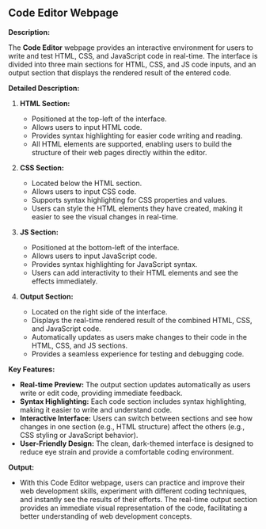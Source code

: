 ## Code Editor Webpage

**Description:**

The **Code Editor** webpage provides an interactive environment for users to write and test HTML, CSS, and JavaScript code in real-time. The interface is divided into three main sections for HTML, CSS, and JS code inputs, and an output section that displays the rendered result of the entered code.

**Detailed Description:**

1. **HTML Section:**
   - Positioned at the top-left of the interface.
   - Allows users to input HTML code.
   - Provides syntax highlighting for easier code writing and reading.
   - All HTML elements are supported, enabling users to build the structure of their web pages directly within the editor.

2. **CSS Section:**
   - Located below the HTML section.
   - Allows users to input CSS code.
   - Supports syntax highlighting for CSS properties and values.
   - Users can style the HTML elements they have created, making it easier to see the visual changes in real-time.

3. **JS Section:**
   - Positioned at the bottom-left of the interface.
   - Allows users to input JavaScript code.
   - Provides syntax highlighting for JavaScript syntax.
   - Users can add interactivity to their HTML elements and see the effects immediately.

4. **Output Section:**
   - Located on the right side of the interface.
   - Displays the real-time rendered result of the combined HTML, CSS, and JavaScript code.
   - Automatically updates as users make changes to their code in the HTML, CSS, and JS sections.
   - Provides a seamless experience for testing and debugging code.

**Key Features:**

- **Real-time Preview:** The output section updates automatically as users write or edit code, providing immediate feedback.
- **Syntax Highlighting:** Each code section includes syntax highlighting, making it easier to write and understand code.
- **Interactive Interface:** Users can switch between sections and see how changes in one section (e.g., HTML structure) affect the others (e.g., CSS styling or JavaScript behavior).
- **User-Friendly Design:** The clean, dark-themed interface is designed to reduce eye strain and provide a comfortable coding environment.

**Output:**
- With this Code Editor webpage, users can practice and improve their web development skills, experiment with different coding techniques, and instantly see the results of their efforts. The real-time output section provides an immediate visual representation of the code, facilitating a better understanding of web development concepts.
